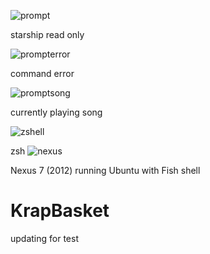 ![prompt](https://github.com/Funkinmofo/KrapBasket/assets/143419294/eed72d3a-80a9-44de-a170-25a5ec522f65)

starship read only

![prompterror](https://github.com/Funkinmofo/KrapBasket/assets/143419294/e70ef3d8-c528-436b-884d-662a3ce590b4)

command error

![promptsong](https://github.com/Funkinmofo/KrapBasket/assets/143419294/df088fac-67ad-4c58-8d9c-f0d71afd8913)

currently playing song

![zshell](https://github.com/Funkinmofo/KrapBasket/assets/143419294/bd6c19a2-3cda-45c2-8a9d-26ff84b2163b)

zsh
![nexus](https://github.com/Funkinmofo/KrapBasket/assets/143419294/62ae34e7-b087-41ee-aa4b-f99ff9a3f61c)

Nexus 7 (2012) running Ubuntu with Fish shell

# KrapBasket

updating for test
